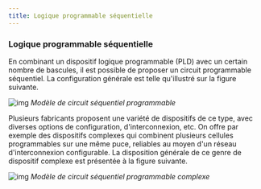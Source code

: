 ```yaml
---
title: Logique programmable séquentielle
---
```


### Logique programmable séquentielle

En combinant un dispositif logique programmable (PLD) avec un certain nombre
de bascules, il est possible de proposer un circuit programmable
séquentiel. La configuration générale est telle qu'illustré sur la
figure suivante.

![img]({{site.baseurl}}/img/circuit_seq_prog.png "Modèle de circuit séquentiel programmable")
*Modèle de circuit séquentiel programmable*

Plusieurs fabricants proposent une variété de dispositifs de ce type,
avec diverses options de configuration, d'interconnexion, etc.  On
offre par exemple des dispositifs complexes qui combinent plusieurs
cellules programmables sur une même puce, reliables au moyen d'un
réseau d'interconnexion configurable. La disposition générale de ce
genre de dispositif complexe est présentée à la figure suivante.

![img]({{site.baseurl}}/img/CPLD.png "Modèle de circuit séquentiel programmable complexe")
*Modèle de circuit séquentiel programmable complexe*
